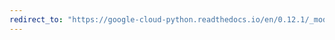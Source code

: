 ```yaml
---
redirect_to: "https://google-cloud-python.readthedocs.io/en/0.12.1/_modules/gcloud/bigquery/table.html"
---
```

